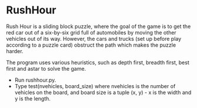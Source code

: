 # RushHour
Rush Hour is a sliding block puzzle, where the goal of the game is to get the red car out of a six-by-six grid full of automobiles by moving the other vehicles out of its way. However, the cars and trucks (set up before play according to a puzzle card) obstruct the path which makes the puzzle harder.

The program uses various heuristics, such as depth first, breadth first, best first and astar to solve the game. 

- Run rushhour.py.
- Type test(nvehicles, board_size) where nvehicles is the number of vehicles on the board, and board size is a tuple (x, y) - x is the width and y is the length.
